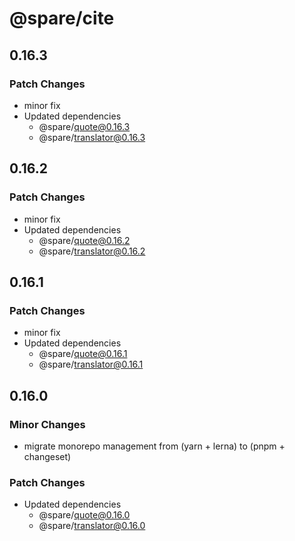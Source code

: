 # @spare/cite

## 0.16.3

### Patch Changes

- minor fix
- Updated dependencies
  - @spare/quote@0.16.3
  - @spare/translator@0.16.3

## 0.16.2

### Patch Changes

- minor fix
- Updated dependencies
  - @spare/quote@0.16.2
  - @spare/translator@0.16.2

## 0.16.1

### Patch Changes

- minor fix
- Updated dependencies
  - @spare/quote@0.16.1
  - @spare/translator@0.16.1

## 0.16.0

### Minor Changes

- migrate monorepo management from (yarn + lerna) to (pnpm + changeset)

### Patch Changes

- Updated dependencies
  - @spare/quote@0.16.0
  - @spare/translator@0.16.0
